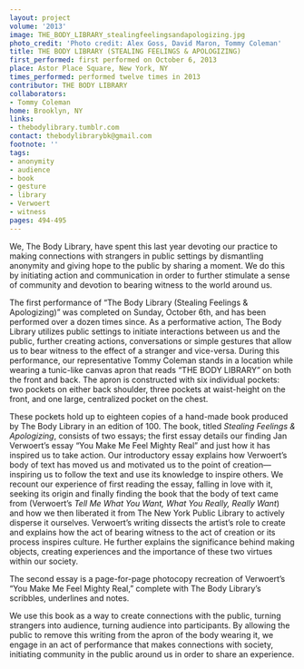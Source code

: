 ```yaml
---
layout: project
volume: '2013'
image: THE_BODY_LIBRARY_stealingfeelingsandapologizing.jpg
photo_credit: 'Photo credit: Alex Goss, David Maron, Tommy Coleman'
title: THE BODY LIBRARY (STEALING FEELINGS & APOLOGIZING)
first_performed: first performed on October 6, 2013
place: Astor Place Square, New York, NY
times_performed: performed twelve times in 2013
contributor: THE BODY LIBRARY
collaborators:
- Tommy Coleman
home: Brooklyn, NY
links:
- thebodylibrary.tumblr.com
contact: thebodylibrarybk@gmail.com
footnote: ''
tags:
- anonymity
- audience
- book
- gesture
- library
- Verwoert
- witness
pages: 494-495
---
```


We, The Body Library, have spent this last year devoting our practice to making connections with strangers in public settings by dismantling anonymity and giving hope to the public by sharing a moment. We do this by initiating action and communication in order to further stimulate a sense of community and devotion to bearing witness to the world around us.

The first performance of “The Body Library (Stealing Feelings & Apologizing)” was completed on Sunday, October 6th, and has been performed over a dozen times since. As a performative action, The Body Library utilizes public settings to initiate interactions between us and the public, further creating actions, conversations or simple gestures that allow us to bear witness to the effect of a stranger and vice-versa. During this performance, our representative Tommy Coleman stands in a location while wearing a tunic-like canvas apron that reads “THE BODY LIBRARY” on both the front and back. The apron is constructed with six individual pockets: two pockets on either back shoulder, three pockets at waist-height on the front, and one large, centralized pocket on the chest.

These pockets hold up to eighteen copies of a hand-made book produced by The Body Library in an edition of 100. The book, titled _Stealing Feelings & Apologizing_, consists of two essays; the first essay details our finding Jan Verwoert’s essay “You Make Me Feel Mighty Real” and just how it has inspired us to take action. Our introductory essay explains how Verwoert’s body of text has moved us and motivated us to the point of creation—inspiring us to follow the text and use its knowledge to inspire others. We recount our experience of first reading the essay, falling in love with it, seeking its origin and finally finding the book that the body of text came from (Verwoert’s _Tell Me What You Want, What You Really, Really Want_) and how we then liberated it from The New York Public Library to actively disperse it ourselves. Verwoert’s writing dissects the artist’s role to create and explains how the act of bearing witness to the act of creation or its process inspires culture. He further explains the significance behind making objects, creating experiences and the importance of these two virtues within our society.

The second essay is a page-for-page photocopy recreation of Verwoert’s “You Make Me Feel Mighty Real,” complete with The Body Library’s scribbles, underlines and notes.

We use this book as a way to create connections with the public, turning strangers into audience, turning audience into participants. By allowing the public to remove this writing from the apron of the body wearing it, we engage in an act of performance that makes connections with society, initiating community in the public around us in order to share an experience.
